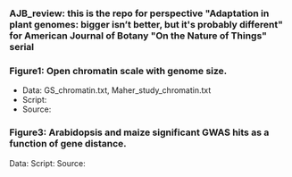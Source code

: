 
### AJB_review: this is the repo for perspective "Adaptation in plant genomes: bigger isn’t better, but it's probably different" for American Journal of Botany "On the Nature of Things" serial


### Figure1: Open chromatin scale with genome size.
* Data: GS_chromatin.txt, Maher_study_chromatin.txt
* Script:
* Source:


### Figure3: Arabidopsis and maize significant GWAS hits as a function of gene distance.
Data:
Script:
Source:
